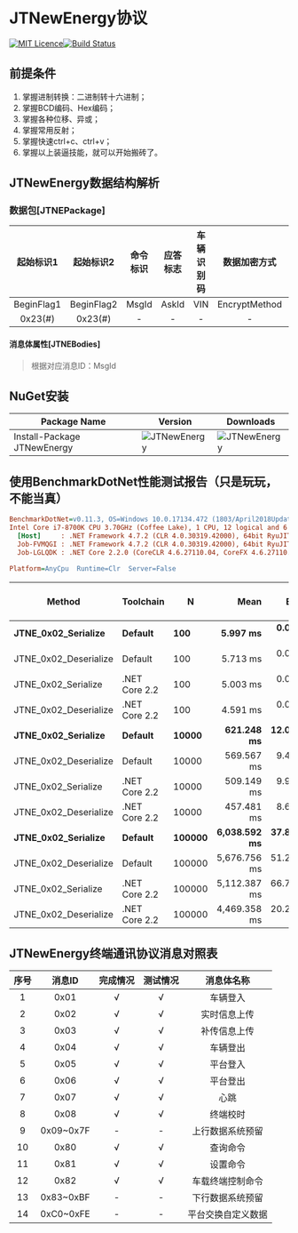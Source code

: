 # JTNewEnergy协议

[![MIT Licence](https://img.shields.io/github/license/mashape/apistatus.svg)](https://github.com/SmallChi/JTNewEnergy/blob/master/LICENSE)[![Build Status](https://travis-ci.org/SmallChi/JTNewEnergy.svg?branch=master)](https://travis-ci.org/SmallChi/JTNewEnergy)


## 前提条件

1. 掌握进制转换：二进制转十六进制；
2. 掌握BCD编码、Hex编码；
3. 掌握各种位移、异或；
4. 掌握常用反射；
5. 掌握快速ctrl+c、ctrl+v；
6. 掌握以上装逼技能，就可以开始搬砖了。

## JTNewEnergy数据结构解析

### 数据包[JTNEPackage]

| 起始标识1|起始标识2 | 命令标识 | 应答标志 | 车辆识别码 | 数据加密方式 |数据单元长度| 数据体|校验码|
| :---------:| :---------: | :---------: | :-------: | :-------: |:-------: |:-------: |:-------: |:-------:|
| BeginFlag1 | BeginFlag2 | MsgId | AskId | VIN |EncryptMethod|DataUnitLength|JTNEBodies|BCCCode|
| 0x23(#)      | 0x23(#)      | - | - | - |- |- |- |- |

#### 消息体属性[JTNEBodies]

> 根据对应消息ID：MsgId



## NuGet安装

| Package Name |  Version | Downloads
|--------------|  ------- | ----
| Install-Package JTNewEnergy | ![JTNewEnergy](https://img.shields.io/nuget/v/JTNewEnergy.svg) | ![JTNewEnergy](https://img.shields.io/nuget/dt/JTNewEnergy.svg)

## 使用BenchmarkDotNet性能测试报告（只是玩玩，不能当真）

``` ini
BenchmarkDotNet=v0.11.3, OS=Windows 10.0.17134.472 (1803/April2018Update/Redstone4)
Intel Core i7-8700K CPU 3.70GHz (Coffee Lake), 1 CPU, 12 logical and 6 physical cores
  [Host]     : .NET Framework 4.7.2 (CLR 4.0.30319.42000), 64bit RyuJIT-v4.7.3260.0
  Job-FVMQGI : .NET Framework 4.7.2 (CLR 4.0.30319.42000), 64bit RyuJIT-v4.7.3260.0
  Job-LGLQDK : .NET Core 2.2.0 (CoreCLR 4.6.27110.04, CoreFX 4.6.27110.04), 64bit RyuJIT

Platform=AnyCpu  Runtime=Clr  Server=False  

```
|                Method |     Toolchain |      N |         Mean |      Error |     StdDev | Gen 0/1k Op | Gen 1/1k Op | Gen 2/1k Op | Allocated Memory/Op |
|---------------------- |-------------- |------- |-------------:|-----------:|-----------:|------------:|------------:|------------:|--------------------:|
|   **JTNE_0x02_Serialize** |       **Default** |    **100** |     **5.997 ms** |  **0.0704 ms** |  **0.0659 ms** |    **156.2500** |           **-** |           **-** |          **1000.83 KB** |
| JTNE_0x02_Deserialize |       Default |    100 |     5.713 ms |  0.0654 ms |  0.0611 ms |    140.6250 |           - |           - |           906.31 KB |
|   JTNE_0x02_Serialize | .NET Core 2.2 |    100 |     5.003 ms |  0.0706 ms |  0.0660 ms |    140.6250 |           - |           - |           878.13 KB |
| JTNE_0x02_Deserialize | .NET Core 2.2 |    100 |     4.591 ms |  0.0876 ms |  0.0899 ms |    125.0000 |           - |           - |           780.47 KB |
|   **JTNE_0x02_Serialize** |       **Default** |  **10000** |   **621.248 ms** | **12.0181 ms** | **11.8034 ms** |  **16000.0000** |           **-** |           **-** |        **100081.45 KB** |
| JTNE_0x02_Deserialize |       Default |  10000 |   569.567 ms |  9.4221 ms |  8.8135 ms |  14000.0000 |           - |           - |         90629.45 KB |
|   JTNE_0x02_Serialize | .NET Core 2.2 |  10000 |   509.149 ms |  9.9488 ms |  9.3061 ms |  14000.0000 |           - |           - |          87812.5 KB |
| JTNE_0x02_Deserialize | .NET Core 2.2 |  10000 |   457.481 ms |  8.6865 ms |  8.9204 ms |  12000.0000 |           - |           - |         78046.88 KB |
|   **JTNE_0x02_Serialize** |       **Default** | **100000** | **6,038.592 ms** | **37.8782 ms** | **35.4313 ms** | **162000.0000** |   **1000.0000** |           **-** |       **1000795.95 KB** |
| JTNE_0x02_Deserialize |       Default | 100000 | 5,676.756 ms | 51.2919 ms | 47.9785 ms | 147000.0000 |   1000.0000 |           - |        906264.57 KB |
|   JTNE_0x02_Serialize | .NET Core 2.2 | 100000 | 5,112.387 ms | 66.7348 ms | 59.1586 ms | 142000.0000 |   1000.0000 |           - |           878125 KB |
| JTNE_0x02_Deserialize | .NET Core 2.2 | 100000 | 4,469.358 ms | 20.2586 ms | 15.8166 ms | 127000.0000 |   1000.0000 |           - |        780468.75 KB |

## JTNewEnergy终端通讯协议消息对照表

| 序号  | 消息ID        | 完成情况 | 测试情况 | 消息体名称                     |
| :---: | :-----------: | :------: | :------: | :----------------------------: |
| 1     | 0x01        | √        | √        | 车辆登入                   |
| 2     | 0x02        | √        | √        | 实时信息上传               |
| 3     | 0x03        | √        | √        | 补传信息上传               |
| 4     | 0x04        | √        | √        | 车辆登出                   |
| 5     | 0x05        | √        | √        | 平台登入                   |
| 6     | 0x06        | √        | √        | 平台登出                   |
| 7     | 0x07        | √        | √        | 心跳                      |
| 8     | 0x08        | √        | √        | 终端校时                  |
| 9     | 0x09~0x7F   | -        | -        | 上行数据系统预留           |
| 10    | 0x80        | √        | √        | 查询命令                  |
| 11    | 0x81        | √        | √        | 设置命令                  |
| 12    | 0x82        | √        | √        | 车载终端控制命令           |
| 13    | 0x83~0xBF   | -        | -        | 下行数据系统预留           |
| 14    | 0xC0~0xFE   | -        | -        | 平台交换自定义数据         |
